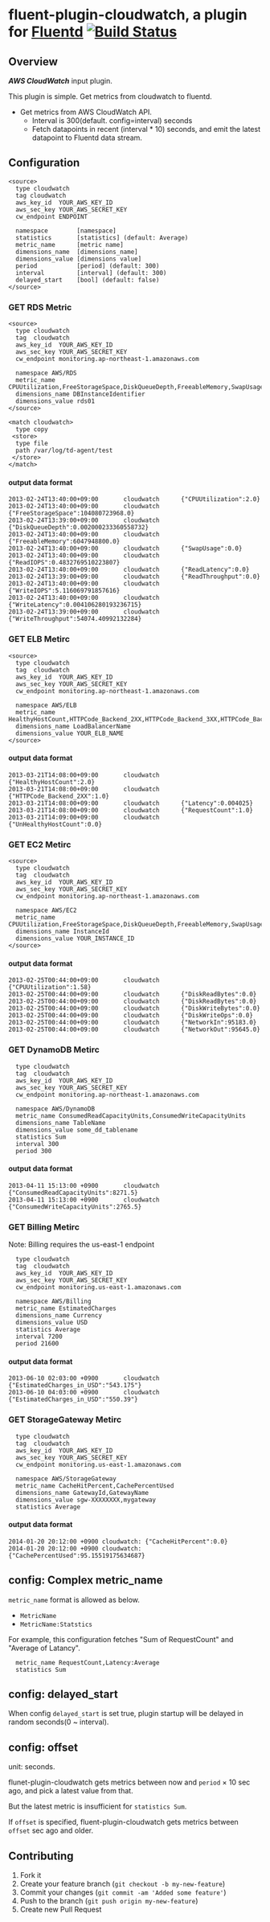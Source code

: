# fluent-plugin-cloudwatch, a plugin for [Fluentd](http://fluentd.org) [![Build Status](https://travis-ci.org/yunomu/fluent-plugin-cloudwatch.png)](https://travis-ci.org/yunomu/fluent-plugin-cloudwatch/)


## Overview

***AWS CloudWatch*** input plugin.

This plugin is simple.
Get metrics from cloudwatch to fluentd.

* Get metrics from AWS CloudWatch API.
  * Interval is 300(default. config=interval) seconds
  * Fetch datapoints in recent (interval * 10) seconds, and emit the latest datapoint to Fluentd data stream.

## Configuration

```config
<source>
  type cloudwatch
  tag cloudwatch
  aws_key_id  YOUR_AWS_KEY_ID
  aws_sec_key YOUR_AWS_SECRET_KEY
  cw_endpoint ENDPOINT

  namespace        [namespace]
  statistics       [statistics] (default: Average)
  metric_name      [metric name]
  dimensions_name  [dimensions_name]
  dimensions_value [dimensions value]
  period           [period] (default: 300)
  interval         [interval] (default: 300)
  delayed_start    [bool] (default: false)
</source>
```

### GET RDS Metric

```config
<source>
  type cloudwatch
  tag  cloudwatch
  aws_key_id  YOUR_AWS_KEY_ID
  aws_sec_key YOUR_AWS_SECRET_KEY
  cw_endpoint monitoring.ap-northeast-1.amazonaws.com

  namespace AWS/RDS
  metric_name CPUUtilization,FreeStorageSpace,DiskQueueDepth,FreeableMemory,SwapUsage,ReadIOPS,ReadLatency,ReadThroughput,WriteIOPS,WriteLatency,WriteThroughput
  dimensions_name DBInstanceIdentifier
  dimensions_value rds01
</source>

<match cloudwatch>
  type copy
 <store>
  type file
  path /var/log/td-agent/test
 </store>
</match>

```

#### output data format

```
2013-02-24T13:40:00+09:00       cloudwatch      {"CPUUtilization":2.0}
2013-02-24T13:40:00+09:00       cloudwatch      {"FreeStorageSpace":104080723968.0}
2013-02-24T13:39:00+09:00       cloudwatch      {"DiskQueueDepth":0.002000233360558732}
2013-02-24T13:40:00+09:00       cloudwatch      {"FreeableMemory":6047948800.0}
2013-02-24T13:40:00+09:00       cloudwatch      {"SwapUsage":0.0}
2013-02-24T13:40:00+09:00       cloudwatch      {"ReadIOPS":0.4832769510223807}
2013-02-24T13:40:00+09:00       cloudwatch      {"ReadLatency":0.0}
2013-02-24T13:39:00+09:00       cloudwatch      {"ReadThroughput":0.0}
2013-02-24T13:40:00+09:00       cloudwatch      {"WriteIOPS":5.116069791857616}
2013-02-24T13:40:00+09:00       cloudwatch      {"WriteLatency":0.004106280193236715}
2013-02-24T13:39:00+09:00       cloudwatch      {"WriteThroughput":54074.40992132284}
```


### GET ELB Metirc

```config
<source>
  type cloudwatch
  tag  cloudwatch
  aws_key_id  YOUR_AWS_KEY_ID
  aws_sec_key YOUR_AWS_SECRET_KEY
  cw_endpoint monitoring.ap-northeast-1.amazonaws.com

  namespace AWS/ELB
  metric_name HealthyHostCount,HTTPCode_Backend_2XX,HTTPCode_Backend_3XX,HTTPCode_Backend_4XX,HTTPCode_Backend_5XX,HTTPCode_ELB_4XX,Latency,RequestCount,UnHealthyHostCount
  dimensions_name LoadBalancerName
  dimensions_value YOUR_ELB_NAME
</source>
```

#### output data format

```
2013-03-21T14:08:00+09:00       cloudwatch      {"HealthyHostCount":2.0}
2013-03-21T14:08:00+09:00       cloudwatch      {"HTTPCode_Backend_2XX":1.0}
2013-03-21T14:08:00+09:00       cloudwatch      {"Latency":0.004025}
2013-03-21T14:08:00+09:00       cloudwatch      {"RequestCount":1.0}
2013-03-21T14:09:00+09:00       cloudwatch      {"UnHealthyHostCount":0.0}
```


### GET EC2 Metirc

```config
<source>
  type cloudwatch
  tag  cloudwatch
  aws_key_id  YOUR_AWS_KEY_ID
  aws_sec_key YOUR_AWS_SECRET_KEY
  cw_endpoint monitoring.ap-northeast-1.amazonaws.com

  namespace AWS/EC2
  metric_name CPUUtilization,FreeStorageSpace,DiskQueueDepth,FreeableMemory,SwapUsage,ReadIOPS,ReadLatency,ReadThroughput,WriteIOPS,WriteLatency,WriteThroughput
  dimensions_name InstanceId
  dimensions_value YOUR_INSTANCE_ID
</source>
```

#### output data format

```
2013-02-25T00:44:00+09:00       cloudwatch      {"CPUUtilization":1.58}
2013-02-25T00:44:00+09:00       cloudwatch      {"DiskReadBytes":0.0}
2013-02-25T00:44:00+09:00       cloudwatch      {"DiskReadBytes":0.0}
2013-02-25T00:44:00+09:00       cloudwatch      {"DiskWriteBytes":0.0}
2013-02-25T00:44:00+09:00       cloudwatch      {"DiskWriteOps":0.0}
2013-02-25T00:44:00+09:00       cloudwatch      {"NetworkIn":95183.0}
2013-02-25T00:44:00+09:00       cloudwatch      {"NetworkOut":95645.0}
```

### GET DynamoDB Metirc

```config
  type cloudwatch
  tag  cloudwatch
  aws_key_id  YOUR_AWS_KEY_ID
  aws_sec_key YOUR_AWS_SECRET_KEY
  cw_endpoint monitoring.ap-northeast-1.amazonaws.com

  namespace AWS/DynamoDB
  metric_name ConsumedReadCapacityUnits,ConsumedWriteCapacityUnits
  dimensions_name TableName
  dimensions_value some_dd_tablename
  statistics Sum 
  interval 300
  period 300
```

#### output data format

```
2013-04-11 15:13:00 +0900       cloudwatch      {"ConsumedReadCapacityUnits":8271.5}
2013-04-11 15:13:00 +0900       cloudwatch      {"ConsumedWriteCapacityUnits":2765.5}
```

### GET Billing Metirc

Note: Billing requires the us-east-1 endpoint
```config
  type cloudwatch
  tag  cloudwatch
  aws_key_id  YOUR_AWS_KEY_ID
  aws_sec_key YOUR_AWS_SECRET_KEY
  cw_endpoint monitoring.us-east-1.amazonaws.com

  namespace AWS/Billing
  metric_name EstimatedCharges
  dimensions_name Currency
  dimensions_value USD
  statistics Average
  interval 7200
  period 21600
```

#### output data format

```
2013-06-10 02:03:00 +0900       cloudwatch      {"EstimatedCharges_in_USD":"543.175"}
2013-06-10 04:03:00 +0900       cloudwatch      {"EstimatedCharges_in_USD":"550.39"}
```

### GET StorageGateway Metirc

```config
  type cloudwatch
  tag  cloudwatch
  aws_key_id  YOUR_AWS_KEY_ID
  aws_sec_key YOUR_AWS_SECRET_KEY
  cw_endpoint monitoring.us-east-1.amazonaws.com

  namespace AWS/StorageGateway
  metric_name CacheHitPercent,CachePercentUsed
  dimensions_name GatewayId,GatewayName
  dimensions_value sgw-XXXXXXXX,mygateway
  statistics Average
```

#### output data format

```
2014-01-20 20:12:00 +0900 cloudwatch: {"CacheHitPercent":0.0}
2014-01-20 20:12:00 +0900 cloudwatch: {"CachePercentUsed":95.15519175634687}
```

## config: Complex metric_name

`metric_name` format is allowed as below.
- `MetricName`
- `MetricName:Statstics`

For example, this configuration fetches "Sum of RequestCount" and "Average of Latancy".

```
  metric_name RequestCount,Latency:Average
  statistics Sum
```

## config: delayed_start

When config `delayed_start` is set true, plugin startup will be delayed in random seconds(0 ~ interval).

## config: offset

unit: seconds.

flunet-plugin-cloudwatch gets metrics between now and `period` &times; 10 sec ago, and pick a latest value from that.

But the latest metric is insufficient for `statistics Sum`.

If `offset` is specified, fluent-plugin-cloudwatch gets metrics between `offset` sec ago and older.

## Contributing

1. Fork it
2. Create your feature branch (`git checkout -b my-new-feature`)
3. Commit your changes (`git commit -am 'Added some feature'`)
4. Push to the branch (`git push origin my-new-feature`)
5. Create new Pull Request
